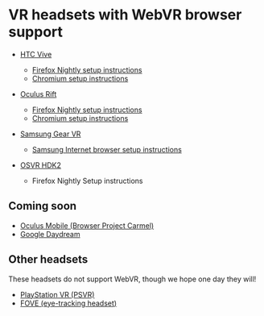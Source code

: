 <!--
title: VR headsets supported by WebVR
-->

# VR headsets with WebVR browser support

* [HTC Vive](/headsets/htc-vive)
  * [Firefox Nightly setup instructions](/browsers/firefox)
  * [Chromium setup instructions](/browsers/chromium)

* [Oculus Rift](/headsets/oculus-rift)
  * [Firefox Nightly setup instructions](/browsers/firefox)
  * [Chromium setup instructions](/browsers/chromium)

* [Samsung Gear VR](/headsets/samsung-gear-vr)
  * [Samsung Internet browser setup instructions](/browsers/samsung-internet-browser-for-gear-vr)

* [OSVR HDK2](/headsets/osvr-hdk2)
  * Firefox Nightly Setup instructions

## Coming soon

* [Oculus Mobile (Browser Project Carmel)](/headsets/oculus-carmel)
* [Google Daydream](/headsets/google-daydream)

## Other headsets

These headsets do not support WebVR, though we hope one day they will!

* [PlayStation VR (PSVR)](https://www.playstation.com/en-us/explore/playstation-vr/)
* [FOVE (eye-tracking headset)](https://www.getfove.com/)
